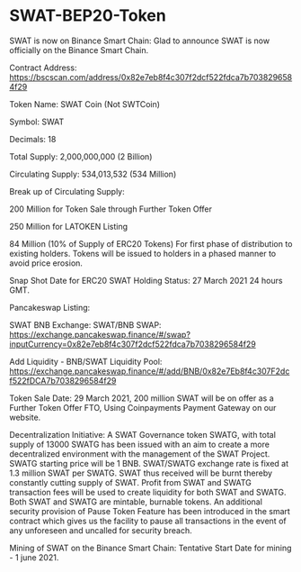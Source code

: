 # SWAT-BEP20-Token
SWAT is now on Binance Smart Chain: Glad to announce SWAT is now officially on the Binance Smart Chain.

Contract Address: https://bscscan.com/address/0x82e7eb8f4c307f2dcf522fdca7b7038296584f29

Token Name: SWAT Coin (Not SWTCoin)

Symbol: SWAT

Decimals: 18

Total Supply: 2,000,000,000 (2 Billion)

Circulating Supply: 534,013,532 (534 Million)

Break up of Circulating Supply:

200 Million for Token Sale through Further Token Offer

250 Million for LATOKEN Listing

84 Million (10% of Supply of ERC20 Tokens) For first phase of distribution to existing holders. Tokens will be issued to holders in a phased manner to avoid price erosion.

Snap Shot Date for ERC20 SWAT Holding Status: 27 March 2021 24 hours GMT.

Pancakeswap Listing:

SWAT BNB Exchange: SWAT/BNB SWAP: https://exchange.pancakeswap.finance/#/swap?inputCurrency=0x82e7eb8f4c307f2dcf522fdca7b7038296584f29

Add Liquidity - BNB/SWAT Liquidity Pool: https://exchange.pancakeswap.finance/#/add/BNB/0x82e7Eb8f4c307F2dcf522fDCA7b7038296584f29

Token Sale Date: 29 March 2021, 200 million SWAT will be on offer as a Further Token Offer FTO, Using Coinpayments Payment Gateway on our website.

Decentralization Initiative: A SWAT Governance token SWATG, with total supply of 13000 SWATG  has been issued with an aim to create a more decentralized environment with the management of the SWAT Project. SWATG starting price will be 1 BNB. SWAT/SWATG exchange rate is fixed at 1.3 million SWAT per SWATG. SWAT thus received will be burnt thereby constantly cutting supply of SWAT. Profit from SWAT and SWATG transaction fees will be used to create liquidity for both SWAT and SWATG.
Both SWAT and SWATG are mintable, burnable tokens. An additional security provision of Pause Token Feature has been introduced in the smart contract which gives us the facility to pause all transactions in the event of any unforeseen and uncalled for security breach.

Mining of SWAT on the Binance Smart Chain: Tentative Start Date for mining - 1 june 2021.

